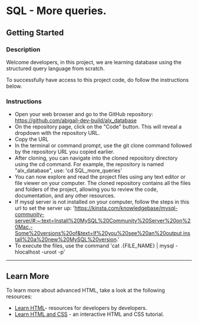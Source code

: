 # SQL - More queries.

## Getting Started

### Description

Welcome developers, in this project, we are learning database using the structured query language from scratch.

To successfully have access to this project code, do follow the instructions below.

### Instructions

- Open your web browser and go to the GitHub repository: https://github.com/abigail-dev-build/alx_database
- On the repository page, click on the "Code" button. This will reveal a dropdown with the repository URL.
- Copy the URL
- In the terminal or command prompt, use the git clone command followed by the repository URL you copied earlier.
- After cloning, you can navigate into the cloned repository directory using the cd command. For example, the repository is named "alx_database", use: 'cd SQL_more_queries'
- You can now explore and read the project files using any text editor or file viewer on your computer. The cloned repository contains all the files and folders of the project, allowing you to review the code, documentation, and any other resources.
- If mysql server is not installed on your computer, follow the steps in this url to set the server up: 'https://kinsta.com/knowledgebase/mysql-community-server/#:~:text=Install%20MySQL%20Community%20Server%20on%20Mac,-Some%20versions%20of&text=If%20you%20see%20an%20output,install%20a%20new%20MySQL%20version.'
- To execute the files, use the command 'cat .\{FILE_NAME} | mysql -hlocalhost -uroot -p'

---

## Learn More

To learn more about advanced HTML, take a look at the following resources:
- [Learn HTML](https://developer.mozilla.org/en-US/docs/Learn/HTML/Introduction_to_HTML)- resources for developers by developers. 
- [Learn HTML and CSS](https://learn.shayhowe.com/html-css/) - an interactive HTML and CSS tutorial. 
